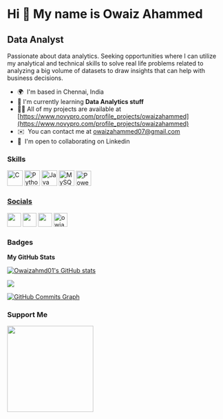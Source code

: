 Hi 👋 My name is Owaiz Ahammed
==============================

Data Analyst
------------

Passionate about data analytics. Seeking opportunities where I can utilize my analytical and technical skills to solve real life problems related to analyzing a big volume of datasets to draw insights that can help with business decisions.

* 🌍  I'm based in Chennai, India
* 🧠  I'm currently learning **Data Analytics stuff**
* 👨‍💻 All of my projects are available at [https://www.novypro.com/profile_projects/owaizahammed](https://www.novypro.com/profile_projects/owaizahammed)
* ✉️  You can contact me at [owaizahammed07@gmail.com](mailto:owaizahammed07@gmail.com)
* 🤝  I'm open to collaborating on Linkedin


### Skills

<p align="left">
<a href="https://docs.microsoft.com/en-us/cpp/?view=msvc-170" target="_blank" rel="noreferrer"><img src="https://raw.githubusercontent.com/danielcranney/readme-generator/main/public/icons/skills/c-colored.svg" width="36" height="36" alt="C" /></a>
<a href="https://www.python.org/" target="_blank" rel="noreferrer"><img src="https://raw.githubusercontent.com/danielcranney/readme-generator/main/public/icons/skills/python-colored.svg" width="36" height="36" alt="Python" /></a>
<a href="https://www.oracle.com/java/" target="_blank" rel="noreferrer"><img src="https://raw.githubusercontent.com/danielcranney/readme-generator/main/public/icons/skills/java-colored.svg" width="36" height="36" alt="Java" /></a>
<a href="https://www.mysql.com/" target="_blank" rel="noreferrer"><img src="https://raw.githubusercontent.com/danielcranney/readme-generator/main/public/icons/skills/mysql-colored.svg" width="36" height="36" alt="MySQL" /></a>
<a href="https://powerbi.microsoft.com/en-au/" target="_blank" rel="noreferrer"> <img src="https://powerapps.microsoft.com/images/application-logos/svg/powerbi.svg" alt="Power BI Logo" width="35" height="35"/>

</p>
                                                                                                                                                  
### Socials

<p align="left"> <a href="https://www.github.com/Owaizahmd01" target="_blank" rel="noreferrer"><img src="https://raw.githubusercontent.com/danielcranney/readme-generator/main/public/icons/socials/github-dark.svg" width="32" height="32" /></a> <a href="http://www.instagram.com/likeowaizz" target="_blank" rel="noreferrer"><img src="https://raw.githubusercontent.com/danielcranney/readme-generator/main/public/icons/socials/instagram.svg" width="32" height="32" /></a> <a href="https://www.linkedin.com/in/Owaiz Ahammed" target="_blank" rel="noreferrer"><img src="https://raw.githubusercontent.com/danielcranney/readme-generator/main/public/icons/socials/linkedin.svg" width="32" height="32" /></a>  <a href="https://www.hackerrank.com/owiazahammed" target="blank" rel="noreferrer"><img src="https://raw.githubusercontent.com/rahuldkjain/github-profile-readme-generator/master/src/images/icons/Social/hackerrank.svg" alt="owiazahammed" height="32" width="32" /></a>
</p>
</p>

### Badges

<b>My GitHub Stats</b>

<a href="http://www.github.com/Owaizahmd01"><img src="https://github-readme-stats.vercel.app/api?username=Owaizahmd01&show_icons=true&hide=&count_private=true&title_color=0891b2&text_color=ffffff&icon_color=0891b2&bg_color=000000&hide_border=true&show_icons=true" alt="Owaizahmd01's GitHub stats" /></a>

<a href="http://www.github.com/Owaizahmd01"><img src="https://github-readme-streak-stats.herokuapp.com/?user=Owaizahmd01&stroke=ffffff&background=000000&ring=0891b2&fire=0891b2&currStreakNum=ffffff&currStreakLabel=0891b2&sideNums=ffffff&sideLabels=ffffff&dates=ffffff&hide_border=true" /></a>

<a href="http://www.github.com/Owaizahmd01"><img src="https://activity-graph.herokuapp.com/graph?username=Owaizahmd01&bg_color=000000&color=ffffff&line=0891b2&point=ffffff&area_color=000000&area=true&hide_border=true&custom_title=GitHub%20Commits%20Graph" alt="GitHub Commits Graph" /></a>

### Support Me

<a href="https://www.buymeacoffee.com/Owaiz Ahammed "><img src="https://cdn.buymeacoffee.com/buttons/v2/default-yellow.png" width="200" /></a>
